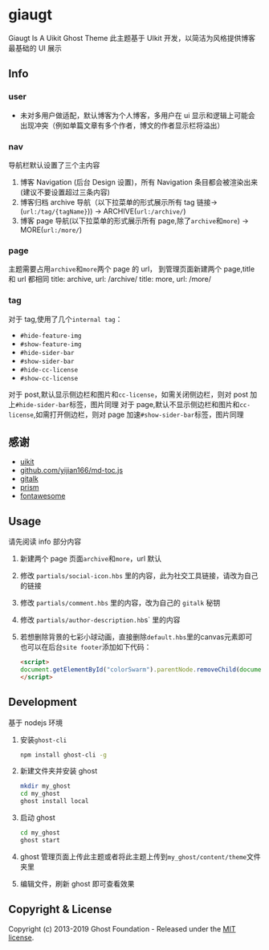 # giaugt

Giaugt Is A Uikit Ghost Theme
此主题基于 UIkit 开发，以简洁为风格提供博客最基础的 UI 展示

## Info

### user

- 未对多用户做适配，默认博客为个人博客，多用户在 ui 显示和逻辑上可能会出现冲突（例如单篇文章有多个作者，博文的作者显示栏将溢出）

### nav

导航栏默认设置了三个主内容

1. 博客 Navigation (后台 Design 设置)，所有 Navigation 条目都会被渲染出来(建议不要设置超过三条内容)
2. 博客归档 archive 导航（以下拉菜单的形式展示所有 tag 链接->(`url:/tag/{tagName}`)) -> ARCHIVE(`url:/archive/`)
3. 博客 page 导航(以下拉菜单的形式展示所有 page,除了`archive`和`more`) -> MORE(`url:/more/`)

### page

主题需要占用`archive`和`more`两个 page 的 url，
到管理页面新建两个 page,title 和 url 都相同
title: archive, url: /archive/
title: more, url: /more/

### tag

对于 tag,使用了几个`internal tag`：

- `#hide-feature-img`
- `#show-feature-img`
- `#hide-sider-bar`
- `#show-sider-bar`
- `#hide-cc-license`
- `#show-cc-license`

对于 post,默认显示侧边栏和图片和`cc-license`，如需关闭侧边栏，则对 post 加上`#hide-sider-bar`标签，图片同理
对于 page,默认不显示侧边栏和图片和`cc-license`,如需打开侧边栏，则对 page 加速`#show-sider-bar`标签，图片同理

## 感谢

- [uikit](https://github.com/uikit/uikit)
- [github.com/yijian166/md-toc.js](https://github.com/yijian166/md-toc.js)
- [gitalk](https://github.com/gitalk/gitalk)
- [prism](https://github.com/PrismJS/prism)
- [fontawesome](https://fontawesome.com)

## Usage

请先阅读 info 部分内容

1. 新建两个 page 页面`archive`和`more`，url 默认
2. 修改 `partials/social-icon.hbs` 里的内容，此为社交工具链接，请改为自己的链接
3. 修改 `partials/comment.hbs` 里的内容，改为自己的 `gitalk` 秘钥
4. 修改 `partials/author-description.hb`s` 里的内容
5. 若想删除背景的七彩小球动画，直接删除`default.hbs`里的canvas元素即可  
也可以在后台`site footer`添加如下代码：

    ```html
    <script>
    document.getElementById("colorSwarm").parentNode.removeChild(document.getElementById("colorSwarm"));
    </script>
    ```

## Development

基于 nodejs 环境

1. 安装`ghost-cli`

   ```bash
   npm install ghost-cli -g
   ```

2. 新建文件夹并安装 ghost

   ```bash
   mkdir my_ghost
   cd my_ghost
   ghost install local
   ```

3. 启动 ghost

   ```bash
   cd my_ghost
   ghost start
   ```

4. ghost 管理页面上传此主题或者将此主题上传到`my_ghost/content/theme`文件夹里

5. 编辑文件，刷新 ghost 即可查看效果

## Copyright & License

Copyright (c) 2013-2019 Ghost Foundation - Released under the [MIT license](LICENSE).
